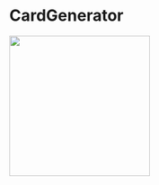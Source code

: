 # CardGenerator

<img src="https://media.giphy.com/media/mKY1zMbfvuoFxmoUqc/giphy.gif" width=250><br>

